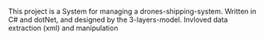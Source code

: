 This project is a System for managing a drones-shipping-system.
Written in C# and dotNet, and designed by the 3-layers-model. Invloved
data extraction (xml) and manipulation
